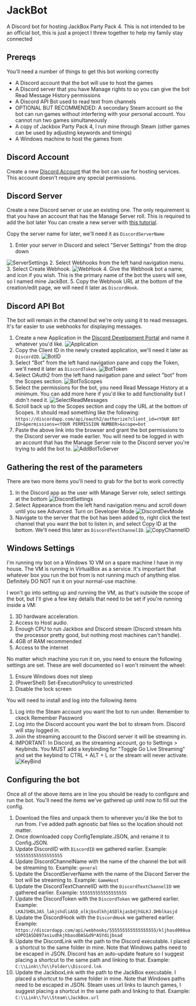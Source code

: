 # JackBot

A Discord bot for hosting JackBox Party Pack 4. This is not intended to be an official bot, this is just a project I threw together to help my family stay connected

## Prereqs

You'll need a number of things to get this bot working correctly

* A Discord account that the bot will use to host the games
* A Discord server that you have Manage rights to so you can give the bot Read Message History permissions
* A Discord API Bot used to read text from channels
* OPTIONAL BUT RECOMMENDED: A secondary Steam account so the bot can run games without interfering with your personal account. You cannot run two games simultaneously
* A copy of Jackbox Party Pack 4, I run mine through Steam (other games can be used by adjusting keywords and timings)
* A Windows machine to host the games from

## Discord Account

Create a new [Discord Account](https://discordapp.com/register) that the bot can use for hosting services. This account doesn't require any special permissions.

## Discord Server

Create a new Discord server or use an existing one. The only requirement is that you have an account that has the Manage Server roll. This is required to add the bot later
You can create a new server with [this tutorial](https://support.discordapp.com/hc/en-us/articles/204849977-How-do-I-create-a-server-).

Copy the server name for later, we'll need it as ```DiscordServerName```

1. Enter your server in Discord and select "Server Settings" from the drop down

![ServerSettings](https://user-images.githubusercontent.com/6700545/79265909-70a25800-7e5c-11ea-9dc1-622c0b5a545c.png)
2. Select Webhooks from the left hand navigation menu.
3. Select Create Webhook.
![WebHook](https://user-images.githubusercontent.com/6700545/79265934-7861fc80-7e5c-11ea-88e3-3b0f75bd2dfc.png)
4. Give the Webhook bot a name, and icon if you wish. This is the primary name of the bot the users will see, so I named mine JackBot.
5. Copy the Webhook URL at the bottom of the creation/edit page, we will need it later as ```DiscordHook```.

## Discord API Bot

The bot will remain in the channel but we're only using it to read messages. It's far easier to use webhooks for displaying messages.

1. Create a new Application in the [Discord Development Portal](https://discordapp.com/developers/applications) and name it whatever you'd like.
![Application](https://user-images.githubusercontent.com/6700545/79265735-2e791680-7e5c-11ea-8030-254533dfaf5e.png)
2. Copy the Client ID in the newly created application, we'll need it later as ```DiscordID```.
![BotID](https://user-images.githubusercontent.com/6700545/79265770-3afd6f00-7e5c-11ea-834b-f328dac406d8.png)
3. Select "Bot" from the left hand navigation pane and copy the Token, we'll need it later as ```DiscordToken```.
![BotToken](https://user-images.githubusercontent.com/6700545/79265794-42247d00-7e5c-11ea-9898-3b610079e0ab.png)
4. Select OAuth2 from the left hand navigation pane and select "bot" from the Scopes section.
![BotToScopes](https://user-images.githubusercontent.com/6700545/79265810-48b2f480-7e5c-11ea-8f0e-80cc7187ad53.png)
5. Select the permissions for the bot, you need Read Message History at a minimum. You can add more here if you'd like to add functionality but I didn't need it.
![SelectReadMessages](https://user-images.githubusercontent.com/6700545/79265898-6b450d80-7e5c-11ea-99ee-3c81ad87173b.png)
6. Scroll back up to the Scopes section and copy the URL at the bottom of Scopes. It should read something like the following:
```https://discordapp.com/api/oauth2/authorize?client_id=<YOUR BOT ID>&permissions=<YOUR PERMISSION NUMBER>&scope=bot```
7. Paste the above link into the browser and grant the bot permissions to the Discord server we made earlier. You will need to be logged in with an account that has the Manage Server role to the Discord server you're trying to add the bot to.
![AddBotToServer](https://user-images.githubusercontent.com/6700545/79265674-186b5600-7e5c-11ea-8b76-672cab33f673.png)

## Gathering the rest of the parameters

There are two more items you'll need to grab for the bot to work correctly

1. In the Discord app as the user with Manage Server role, select settings at the bottom
![DiscordSettings](https://user-images.githubusercontent.com/6700545/79265859-5f594b80-7e5c-11ea-9cdf-0d6d38bc8e86.png)
2. Select Appearance from the left hand navigation menu and scroll down until you see Advanced. Turn on Developer Mode
![DiscordDevMode](https://user-images.githubusercontent.com/6700545/79265845-59636a80-7e5c-11ea-88af-bd2d498b50bd.png)
3. Navigate to the server that the bot has been added to, right click the text channel that you want the bot to listen in, and select Copy ID at the bottom. We'll need this later as ```DiscordTextChannelID```.
![CopyChannelID](https://user-images.githubusercontent.com/6700545/79265821-4fda0280-7e5c-11ea-8e33-1e40fa85817c.png)

## Windows Settings

I'm running my bot on a Windows 10 VM on a spare machine I have in my house. The VM is running in VirtualBox as a service. It's important that whatever box you run the bot from is not running much of anything else. Definitely DO NOT run it on your normal-use machine.

I won't go into setting up and running the VM, as that's outside the scope of the bot, but I'll give a few key details that need to be set if you're running inside a VM:

1. 3D hardware acceleration.
2. Access to Host audio.
3. Enough CPU to run Jackbox and Discord stream (Discord stream hits the processor pretty good, but nothing most machines can't handle).
4. 4GB of RAM recommended
5. Access to the internet

No matter which machine you run it on, you need to ensure the following settings are set. These are well documented so I won't reinvent the wheel:

1. Ensure Windows does not sleep
2. (PowerShell) Set-ExecutionPolicy to unrestricted
3. Disable the lock screen

You will need to install and log into the following items

1. Log into the Steam account you want the bot to run under. Remember to ckeck Remember Password
2. Log into the Discord account you want the bot to stream from. Discord will stay logged in.
3. Join the streaming account to the Discord server it will be streaming in.
4. IMPORTANT: In Discord, as the streaming account, go to Settings > Keybinds. You MUST add a keybinding for "Toggle Go Live Streaming" and set the keybind to CTRL + ALT + L or the stream will never activate.
![KeyBind](https://user-images.githubusercontent.com/6700545/79265875-65e7c300-7e5c-11ea-87ca-387ed55831c3.png)

## Configuring the bot

Once all of the above items are in line you should be ready to configure and run the bot. You'll need the items we've gathered up until now to fill out the config.

1. Download the files and unpack them to wherever you'd like the bot to run from. I've added path agnostic bat files so the location should not matter.
2. Once downloaded copy ConfigTemplate.JSON, and rename it to Config.JSON. 
3. Update DiscordID with ```DiscordID``` we gathered earlier.
Example: ```555555555555555555```
4. Update DiscordChannelName with the name of the channel the bot will be streaming to.
Example: ```general```
5. Update the DiscordServerName with the name of the Discord Server the bot will be streaming to.
Example: ```GameHost```
6. Update the DiscordTextChannelID with the ```DiscordTextChannelID``` we gathered earlier.
Example: ```555555555555555555```
7. Update the DiscordToken with the ```DiscordToken``` we gathered earlier.
Example: ```LKAJSHDLJAS_lakjshdliASD_olkjbsdlkhjASDlkjasbdjhGLKJ.DHblkasjd```
8. Update the DiscordHook with the ```DiscordHook``` we gathered earlier.
Example: ```https://discordapp.com/api/webhooks/555555555555555555/kljhasd098uasDPOIASD897asiudhkjhbasd0AS&d9*ASYdijbsad```
9. Update the DiscordLink with the path to the Discord executable. I placed a shortcut to the same folder in mine. Note that Windows paths need to be escaped in JSON. Discord has an auto-update feature so I suggest placing a shortcut to the same path and linking to that.
Example: ```C:\\Link\\To\\Folder\\Discord.lnk```
10. Update the JackboxLink with the path to the JackBox executable. I placed a shortcut to the same folder in mine. Note that Windows paths need to be escaped in JSON. Steam uses url links to launch games, I suggest placing a shortcut in the same path and linking to that.
Example: ```C:\\Link\\To\\Steam\\JackBox.url```
